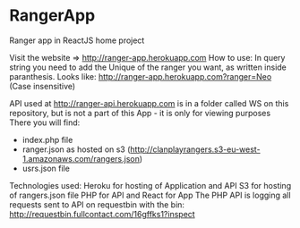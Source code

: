 # RangerApp
Ranger app in ReactJS home project

Visit the website => http://ranger-app.herokuapp.com
How to use:
In query string you need to add the Unique of the ranger you want, as written inside paranthesis.
Looks like: http://ranger-app.herokuapp.com?ranger=Neo (Case insensitive)

API used at http://ranger-api.herokuapp.com is in a folder called WS on this repository, but is not a part of this App - it is only for viewing purposes
There you will find:
* index.php file
* ranger.json as hosted on s3 (http://clanplayrangers.s3-eu-west-1.amazonaws.com/rangers.json)
* usrs.json file

Technologies used:
Heroku for hosting of Application and API
S3 for hosting of rangers.json file
PHP for API and React for App
The PHP API is logging all requests sent to API on requestbin with the bin: http://requestbin.fullcontact.com/16gffks1?inspect